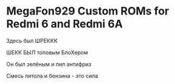 # MegaFon929 Custom ROMs for Redmi 6 and Redmi 6A

Здесь был ШРЕККК

ШЕКК БЫЛ топовым БлоХером

Он был зелёным и пил антифриз

Смесь литола и бензина - это сила


